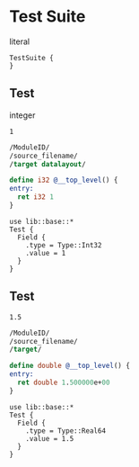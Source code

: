 # Test Suite
literal

```cent
TestSuite {
}
```

## Test
integer

```akela
1
```

```llvm
/ModuleID/
/source_filename/
/target datalayout/

define i32 @__top_level() {
entry:
  ret i32 1
}
```

```cent
use lib::base::*
Test {
  Field {
    .type = Type::Int32
    .value = 1
  }
}
```

## Test

```akela
1.5
```

```llvm
/ModuleID/
/source_filename/
/target/

define double @__top_level() {
entry:
  ret double 1.500000e+00
}
```

```cent
use lib::base::*
Test {
  Field {
    .type = Type::Real64
    .value = 1.5
  }
}
```